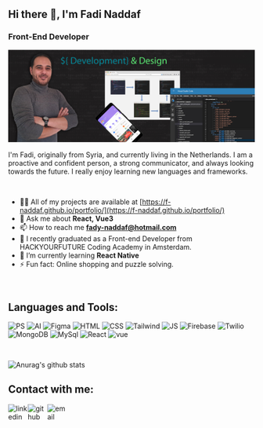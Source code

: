 ## Hi there 👋, I'm Fadi Naddaf
### Front-End Developer
![Design and Development](https://github.com/F-Naddaf/F-Naddaf/blob/main/GitHub%20Profile%20banner.jpg)

I'm Fadi, originally from Syria, and currently living in the Netherlands.
I am a proactive and confident person, a strong communicator, and always looking towards the future.
I really enjoy learning new languages and frameworks.

<br />

- 👨‍💻 All of my projects are available at [https://f-naddaf.github.io/portfolio/](https://f-naddaf.github.io/portfolio/)
- 💬 Ask me about **React, Vue3**
- 📫 How to reach me **fady-naddaf@hotmail.com**
- 🌱 I recently graduated as a Front-end Developer from HACKYOURFUTURE Coding Academy in Amsterdam.
- 🌱 I’m currently learning **React Native**
- ⚡ Fun fact: Online shopping and puzzle solving. 
<br />

## Languages and Tools:

<p align="left">
<img src="https://i.ibb.co/b38tfKM/PS.png" alt="PS" border="0" height='55'>
<img src="https://i.ibb.co/KrZtx7K/AI.png" alt="AI" border="0" height='55'>
<img src="https://i.ibb.co/qYCdjyj/Figma.png" alt="Figma" border="0" height='55'>
<img src="https://i.ibb.co/hsmfNXD/HTML.png" alt="HTML" border="0" height='55'>
<img src="https://i.ibb.co/ZBcK7xj/CSS.png" alt="CSS" border="0" height='55'>
<img src="https://i.ibb.co/khqkNSD/Tailwind.png" alt="Tailwind" border="0" height='55'>
<img src="https://i.ibb.co/wpPy0PB/JS.png" alt="JS" border="0" height='55'>
<img src="https://i.ibb.co/g7Jzyrk/Firebase.png" alt="Firebase" border="0" height='55'>
<img src="https://i.ibb.co/MM20m2m/Twilio.png" alt="Twilio" border="0" height='55'>
<img src="https://i.ibb.co/Y8Ckr6K/MongoDB.png" alt="MongoDB" border="0" height='55'>
<img src="https://i.ibb.co/z8fxysT/MySql.png" alt="MySql" border="0" height='55'>
<img src="https://i.ibb.co/4Mbr1jw/React.png" alt="React" border="0" height='55'>
<img src="https://i.ibb.co/8BMCknT/vue.png" alt="vue" border="0" height='55'></p>

<br />

![Anurag's github stats](https://github-readme-stats.vercel.app/api?username=F-Naddaf)
<br />

## Contact with me:
[<img align="left" alt="linkedin" width='40' src="https://i.ibb.co/BGjDBhD/linkedin.png">](https://www.linkedin.com/in/fadi-naddaf-a04ba7196/)  [<img align="left" alt="github" width='40' src="https://i.ibb.co/FzyTXhD/GitHub.png">](https://github.com/F-Naddaf)  [<img align="left" alt="email" width='40' src="https://i.ibb.co/f8rt3bQ/Email.png">](fady-naddaf@hotmail.com)  

